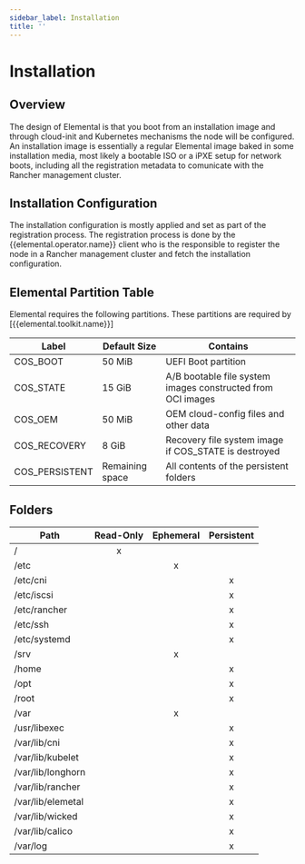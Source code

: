 ```yaml
---
sidebar_label: Installation
title: ''
---
```


# Installation

## Overview

The design of Elemental is that you boot from an installation image and through cloud-init and Kubernetes mechanisms
the node will be configured. An installation image is essentially a regular Elemental image baked in some installation media,
most likely a bootable ISO or a iPXE setup for network boots, including all the registration metadata to
comunicate with the Rancher management cluster.

## Installation Configuration

The installation configuration is mostly applied and set as part of the registration process.
The registration process is done by the {{elemental.operator.name}} client who is the responsible to register
the node in a Rancher management cluster and fetch the installation configuration.

## Elemental Partition Table

Elemental requires the following partitions.  These partitions are required by [{{elemental.toolkit.name}}]

| Label          | Default Size    | Contains                                                    |
|----------------|-----------------|-------------------------------------------------------------|
| COS_BOOT       | 50 MiB          | UEFI Boot partition                                         |
| COS_STATE      | 15 GiB          | A/B bootable file system images constructed from OCI images |
| COS_OEM        | 50 MiB          | OEM cloud-config files and other data                       |
| COS_RECOVERY   | 8 GiB           | Recovery file system image if COS_STATE is destroyed        |
| COS_PERSISTENT | Remaining space | All contents of the persistent folders                      |

## Folders

| Path              | Read-Only | Ephemeral | Persistent |
|-------------------|:---------:|:---------:|:----------:|
| /                 |     x     |           |            |
| /etc              |           |     x     |            |
| /etc/cni          |           |           |     x      |
| /etc/iscsi        |           |           |     x      |
| /etc/rancher      |           |           |     x      |
| /etc/ssh          |           |           |     x      |
| /etc/systemd      |           |           |     x      |
| /srv              |           |     x     |            |
| /home             |           |           |     x      |
| /opt              |           |           |     x      |
| /root             |           |           |     x      |
| /var              |           |     x     |            |
| /usr/libexec      |           |           |     x      |
| /var/lib/cni      |           |           |     x      |
| /var/lib/kubelet  |           |           |     x      |
| /var/lib/longhorn |           |           |     x      |
| /var/lib/rancher  |           |           |     x      |
| /var/lib/elemetal |           |           |     x      |
| /var/lib/wicked   |           |           |     x      |
| /var/lib/calico   |           |           |     x      |
| /var/log          |           |           |     x      |
